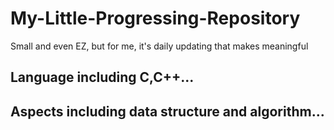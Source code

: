 # My-Little-Progressing-Repository
Small and even EZ, but for me, it's daily updating that makes meaningful
## Language including C,C++...
## Aspects including data structure and algorithm...
